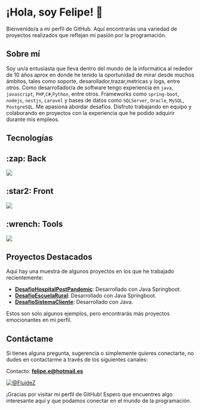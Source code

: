 
# ¡Hola, soy Felipe! 👋

Bienvenido/a a mi perfil de GitHub. Aquí encontrarás una variedad de proyectos realizados que reflejan mi pasión por la programación.

## Sobre mí

Soy un/a entusiasta  que lleva dentro del mundo de la informatica al rededor de 10 años aprox en donde he tenido la oportunidad de mirar desde muchos ámbitos, tales como soporte, desarollador,trazar,metricas y logs, entre otros. Como desarrollador/a de software tengo experiencia en `java`, `javascript`, `PHP`,`C#`,`Python`, entre otros.  Frameworks como `spring-boot`, `nodejs`, `nestjs`, `Laravel` y bases de datos como `SQLServer`, `Oracle`, `MySQL`, `PostgreSQL`. Me apasiona abordar desafíos. Disfruto trabajando en equipo y colaborando en proyectos con la experiencia que he podido adquirir durante mis empleos. 

## Tecnologías 
<p align="center">
  <h2>:zap: Back</h2>
  <a href="https://skillicons.dev">
    <img src="https://skillicons.dev/icons?i=java,spring,postgresql,php,idea,maven,py&perline=15" />
  </a>

  <h2>:star2: Front</h2>
  <a href="https://skillicons.dev">
    <img src="https://skillicons.dev/icons?i=html,css,js,vscode,npm,bootstrap,angular&perline=15" />
  </a>
   <h2>:wrench: Tools</h2>
  <a href="https://skillicons.dev">
    <img src="https://skillicons.dev/icons?i=postman,git,gitlab,github,ubuntu,aws,bitbucket&perline=15" />
  </a>
</p>

## Proyectos Destacados

Aquí hay una muestra de algunos proyectos en los que he trabajado recientemente:

- **[DesafioHospitalPostPandemic](https://github.com/yuyitofelipe/DesafioHospitalPostPandemic)**: Desarrollado con Java Springboot.
- **[DesafioEscuelaRural](https://github.com/yuyitofelipe/DesafioEscuelaRural)**: Desarrollado con Java Springboot.
- **[DesafioSistemaCliente](https://github.com/yuyitofelipe/DesafioSistemaCliente)**: Desarrollado con Java.

Estos son solo algunos ejemplos, pero encontrarás más proyectos emocionantes en mi perfil.


## Contáctame

Si tienes alguna pregunta, sugerencia o simplemente quieres conectarte, no dudes en contactarme a través de los siguientes canales:

Contacto: **felipe.e@hotmail.es**

<p>
  <a href="https://www.linkedin.com/in/ronald-garcia-vazquez"  target="_blank"><img align="center" src="https://img.shields.io/badge/LinkedIn-0077B5?style=for-the-badge&logo=linkedin&logoColor=white" alt="@FluideZ"/></a>
</p>  


¡Gracias por visitar mi perfil de GitHub! Espero que encuentres algo interesante aquí y que podamos conectar en el mundo de la programación.
